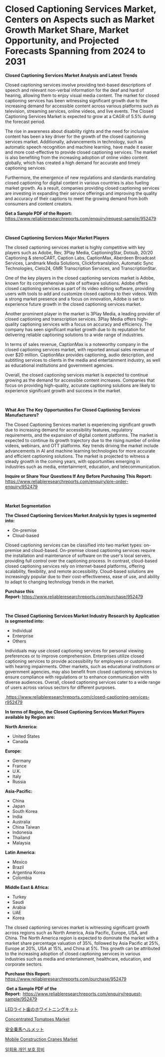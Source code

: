 <p><h1>Closed Captioning Services Market, Centers on Aspects such as Market Growth Market Share, Market Opportunity, and Projected Forecasts Spanning from 2024 to 2031</h1></p><p><strong>Closed Captioning Services Market Analysis and Latest Trends</strong></p>
<p><p>Closed captioning services involve providing text-based descriptions of speech and relevant non-verbal information for the deaf and hard of hearing, allowing them to enjoy visual media content. The market for closed captioning services has been witnessing significant growth due to the increasing demand for accessible content across various platforms such as television, streaming services, online videos, and live events. The Closed Captioning Services Market is expected to grow at a CAGR of 5.5% during the forecast period.</p><p>The rise in awareness about disability rights and the need for inclusive content has been a key driver for the growth of the closed captioning services market. Additionally, advancements in technology, such as automatic speech recognition and machine learning, have made it easier and more cost-effective to provide closed captioning services. The market is also benefiting from the increasing adoption of online video content globally, which has created a high demand for accurate and timely captioning services.</p><p>Furthermore, the emergence of new regulations and standards mandating closed captioning for digital content in various countries is also fueling market growth. As a result, companies providing closed captioning services are investing in expanding their service offerings and improving the quality and accuracy of their captions to meet the growing demand from both consumers and content creators.</p></p>
<p><strong>Get a Sample PDF of the Report:&nbsp;</strong> <a href="https://www.reliableresearchreports.com/enquiry/request-sample/952479">https://www.reliableresearchreports.com/enquiry/request-sample/952479</a></p>
<p>&nbsp;</p>
<p><strong>Closed Captioning Services Major Market Players</strong></p>
<p><p>The closed captioning services market is highly competitive with key players such as Adobe, Rev, 3Play Media, CaptioningStar, Dotsub, 20/20 Captioning & stenoCART, Caption Labs, CaptionMax, Aberdeen Broadcast Services, Landmark Media Solutions, Clickfortranslation, Automatic Sync Technologies, Cielo24, GMR Transcription Services, and TranscriptionStar.</p><p>One of the key players in the closed captioning services market is Adobe, known for its comprehensive suite of software solutions. Adobe offers closed captioning services as part of its video editing software, providing users with tools to add and customize closed captions to their videos. With a strong market presence and a focus on innovation, Adobe is set to experience future growth in the closed captioning services market.</p><p>Another prominent player in the market is 3Play Media, a leading provider of closed captioning and transcription services. 3Play Media offers high-quality captioning services with a focus on accuracy and efficiency. The company has seen significant market growth due to its reputation for delivering reliable captioning solutions to a wide range of industries.</p><p>In terms of sales revenue, CaptionMax is a noteworthy company in the closed captioning services market, with reported annual sales revenue of over $20 million. CaptionMax provides captioning, audio description, and subtitling services to clients in the media and entertainment industry, as well as educational institutions and government agencies.</p><p>Overall, the closed captioning services market is expected to continue growing as the demand for accessible content increases. Companies that focus on providing high-quality, accurate captioning solutions are likely to experience significant growth and success in the market.</p></p>
<p>&nbsp;</p>
<p><strong>What Are The Key Opportunities For Closed Captioning Services Manufacturers?</strong></p>
<p><p>The Closed Captioning Services market is experiencing significant growth due to increasing demand for accessibility features, regulatory requirements, and the expansion of digital content platforms. The market is expected to continue its growth trajectory due to the rising number of online videos, webinars, and OTT platforms. Key trends driving the market include advancements in AI and machine learning technologies for more accurate and efficient captioning solutions. The market is projected to witness a steady growth in the coming years, with opportunities emerging in industries such as media, entertainment, education, and telecommunication.</p></p>
<p><strong>Inquire or Share Your Questions If Any Before Purchasing This Report:</strong> <a href="https://www.reliableresearchreports.com/enquiry/pre-order-enquiry/952479">https://www.reliableresearchreports.com/enquiry/pre-order-enquiry/952479</a></p>
<p>&nbsp;</p>
<p><strong>Market Segmentation</strong></p>
<p><strong>The Closed Captioning Services Market Analysis by types is segmented into:</strong></p>
<p><ul><li>On-premise</li><li>Cloud-based</li></ul></p>
<p><p>Closed captioning services can be classified into two market types: on-premise and cloud-based. On-premise closed captioning services require the installation and maintenance of software on the user's local servers, providing full control over the captioning process. In contrast, cloud-based closed captioning services rely on internet-based platforms, offering scalability, flexibility, and remote accessibility. Cloud-based solutions are increasingly popular due to their cost-effectiveness, ease of use, and ability to adapt to changing technology trends in the market.</p></p>
<p><strong>Purchase this Report:&nbsp;</strong><a href="https://www.reliableresearchreports.com/purchase/952479">https://www.reliableresearchreports.com/purchase/952479</a></p>
<p>&nbsp;</p>
<p><strong>The Closed Captioning Services Market Industry Research by Application is segmented into:</strong></p>
<p><ul><li>Individual</li><li>Enterprise</li><li>Others</li></ul></p>
<p><p>Individuals may use closed captioning services for personal viewing preferences or to improve comprehension. Enterprises utilize closed captioning services to provide accessibility for employees or customers with hearing impairments. Other markets, such as educational institutions or government agencies, may also benefit from closed captioning services to ensure compliance with regulations or to enhance communication with diverse audiences. Overall, closed captioning services cater to a wide range of users across various sectors for different purposes.</p></p>
<p><a href="https://www.reliableresearchreports.com/closed-captioning-services-r952479">&nbsp;https://www.reliableresearchreports.com/closed-captioning-services-r952479</a></p>
<p><strong>In terms of Region, the Closed Captioning Services Market Players available by Region are:</strong></p>
<p>
    <p> <strong> North America: </strong>
        <ul>
            <li>United States</li>
            <li>Canada</li>
        </ul>
        </p> 
    <p> <strong> Europe: </strong>
        <ul>
            <li>Germany</li>
            <li>France</li>
            <li>U.K.</li>
            <li>Italy</li>
            <li>Russia</li>
        </ul>
        </p> 
    <p> <strong> Asia-Pacific: </strong>
        <ul>
            <li>China</li>
            <li>Japan</li>
            <li>South Korea</li>
            <li>India</li>
            <li>Australia</li>
            <li>China Taiwan</li>
            <li>Indonesia</li>
            <li>Thailand</li>
            <li>Malaysia</li>
        </ul>
        </p> 
    <p> <strong> Latin America: </strong>
        <ul>
            <li>Mexico</li>
            <li>Brazil</li>
            <li>Argentina Korea</li>
            <li>Colombia</li>
        </ul>
        </p> 
    <p> <strong> Middle East & Africa: </strong>
        <ul>
            <li>Turkey</li>
            <li>Saudi</li>
            <li>Arabia</li>
            <li>UAE</li>
            <li>Korea</li>
        </ul>
    </p>
    </p>
<p><p>The closed captioning services market is witnessing significant growth across regions such as North America, Asia Pacific, Europe, USA, and China. The North America region is expected to dominate the market with a market share percentage valuation of 35%, followed by Asia Pacific at 25%, Europe at 20%, USA at 15%, and China at 5%. This growth can be attributed to the increasing adoption of closed captioning services in various industries such as media and entertainment, healthcare, education, and corporate sectors.</p></p>
<p><strong>Purchase this Report: </strong><a href="https://www.reliableresearchreports.com/purchase/952479">https://www.reliableresearchreports.com/purchase/952479</a></p>
<p>&nbsp;<strong>Get a Sample PDF of the Report:&nbsp;&nbsp;</strong><a href="https://www.reliableresearchreports.com/enquiry/request-sample/952479">https://www.reliableresearchreports.com/enquiry/request-sample/952479</a></p>
<p><strong></strong></p>
<p><p><a href="https://medium.com/@colinom7865/%E6%AC%A1%E3%81%AE%E6%96%87%E3%82%92%E6%97%A5%E6%9C%AC%E8%AA%9E%E3%81%AB%E7%BF%BB%E8%A8%B3%E3%81%97%E3%81%A6%E3%81%8F%E3%81%A0%E3%81%95%E3%81%84-2024%E5%B9%B4%E3%81%8B%E3%82%892031%E5%B9%B4%E3%81%BE%E3%81%A7%E3%81%AE%E8%A6%8B%E9%80%9A%E3%81%97-%E5%B8%82%E5%A0%B4%E3%83%88%E3%83%AC%E3%83%B3%E3%83%89-%E6%88%90%E9%95%B7-%E4%BA%88%E6%B8%AC%E3%82%92%E5%90%AB%E3%82%80led%E3%83%A9%E3%82%A4%E3%83%88%E6%AD%AF%E7%BE%8E%E7%99%BD%E3%82%AD%E3%83%83%E3%83%88%E5%B8%82%E5%A0%B4%E3%81%AE%E6%B4%9E%E5%AF%9F-c9e2fd05d16e">LEDライト歯のホワイトニングキット</a></p><p><a href="https://www.linkedin.com/pulse/concentrated-tomatoes-market-report-reveals-latest-trends-gsqde?trackingId=mBWyQdgEjIrwxxMPMfYJdg%3D%3D">Concentrated Tomatoes Market</a></p><p><a href="https://medium.com/@amal.rattrout/%E5%AE%89%E5%85%A8%E3%81%AA%E3%83%A9%E3%82%A4%E3%83%87%E3%82%A3%E3%83%B3%E3%82%B0%E3%83%98%E3%83%AB%E3%83%A1%E3%83%83%E3%83%88%E5%B8%82%E5%A0%B4%E5%88%86%E6%9E%90-%E3%81%9D%E3%81%AEcagr-%E5%B8%82%E5%A0%B4%E3%82%BB%E3%82%B0%E3%83%A1%E3%83%B3%E3%83%86%E3%83%BC%E3%82%B7%E3%83%A7%E3%83%B3-%E3%81%8A%E3%82%88%E3%81%B3%E4%B8%96%E7%95%8C%E7%94%A3%E6%A5%AD%E6%A6%82%E8%A6%81-7875a0173178">安全乗馬ヘルメット</a></p><p><a href="https://www.linkedin.com/pulse/mobile-construction-cranes-market-exploring-share-trends-future-w6wic">Mobile Construction Cranes Market</a></p><p><a href="https://medium.com/@pepo3k/%EC%9D%BC%ED%9A%8C%EC%9A%A9-%EA%B0%9C%EC%9D%B8-%EB%B3%B4%ED%98%B8%EC%9E%A5%EB%B9%84-%EC%8B%9C%EC%9E%A5-%EC%8B%9C%EC%9E%A5-%EC%A0%90%EC%9C%A0%EC%9C%A8-%EC%8B%9C%EC%9E%A5-%EB%8F%99%ED%96%A5-%EB%B0%8F-%EB%AF%B8%EB%9E%98-%EC%84%B1%EC%9E%A5-%ED%83%90%EC%83%89-7572f2d15252">일회용 개인 보호 장비</a></p></p>